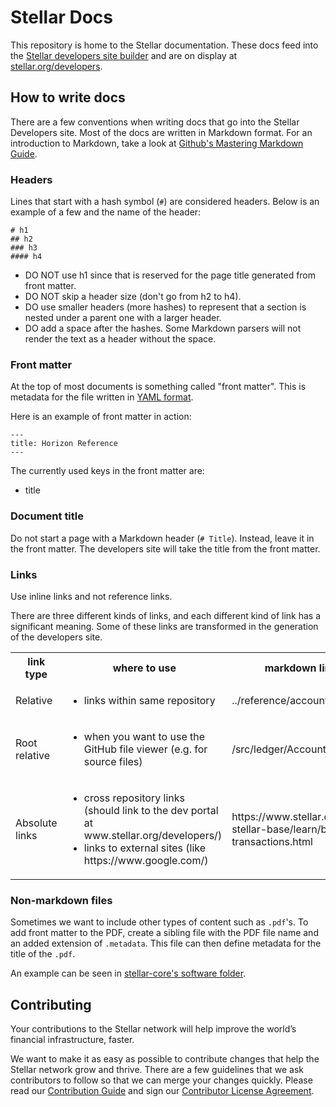 Stellar Docs
============

This repository is home to the Stellar documentation. These docs feed into the [Stellar developers site builder](https://github.com/stellar/developers) and are on display at [stellar.org/developers](https://www.stellar.org/developers/).

## How to write docs

There are a few conventions when writing docs that go into the Stellar Developers site. Most of the docs are written in Markdown format. For an introduction to Markdown, take a look at [Github's Mastering Markdown Guide](https://guides.github.com/features/mastering-markdown/).

### Headers

Lines that start with a hash symbol (`#`) are considered headers. Below is an example of a few and the name of the header:

```
# h1
## h2
### h3
#### h4
```

- DO NOT use h1 since that is reserved for the page title generated from front matter.
- DO NOT skip a header size (don't go from h2 to h4).
- DO use smaller headers (more hashes) to represent that a section is nested under a parent one with a larger header.
- DO add a space after the hashes. Some Markdown parsers will not render the text as a header without the space.

### Front matter

At the top of most documents is something called "front matter". This is metadata for the file written in [YAML format](https://en.wikipedia.org/wiki/YAML).

Here is an example of front matter in action:
```
---
title: Horizon Reference
---
```

The currently used keys in the front matter are:
- title

### Document title

Do not start a page with a Markdown header (`# Title`). Instead, leave it in the front matter. The developers site will take the title from the front matter.

### Links

Use inline links and not reference links.

There are three different kinds of links, and each different kind of link has a significant meaning. Some of these links are transformed in the generation of the developers site.

<table>
  <tbody>
    <tr>
      <th>link type</th>
      <th>where to use</th>
      <th>markdown link example</th>
      <th>resulting link (after dev portal processing)</th>
    </tr>
    <tr>
    <tr>
      <td>Relative</td>
      <td><ul><li>links within same repository</li></ul></td>
      <td>../reference/accounts-all.md</td>
      <td>../reference/accounts-all.html</td>
    </tr>
    <tr>
      <td>Root relative</td>
      <td><ul><li>when you want to use the GitHub file viewer (e.g. for source files)</li></ul></td>
      <td>/src/ledger/AccountFrame.cpp</td>
      <td>https://github.com/stellar/CURRENT-REPOSITORY/tree/master/src</td>
    </tr>
    <tr>
      <td>Absolute links</td>
      <td>
        <ul>
          <li>cross repository links (should link to the dev portal at www.stellar.org/developers/)</li>
          <li>links to external sites (like https://www.google.com/)</li>
        </ul>
      </td>
      <td>https://www.stellar.org/developers/js-stellar-base/learn/building-transactions.html</td>
      <td>https://www.stellar.org/developers/js-stellar-base/learn/building-transactions.html</td>
    </tr>
  </tbody>
</table>

### Non-markdown files

Sometimes we want to include other types of content such as `.pdf`'s. To add front matter to the PDF, create a sibling file with the PDF file name and an added extension of `.metadata`. This file can then define metadata for the title of the `.pdf`.

An example can be seen in [stellar-core's software folder](https://github.com/stellar/stellar-core/tree/master/docs/software).

## Contributing

Your contributions to the Stellar network will help improve the world’s financial infrastructure, faster.

We want to make it as easy as possible to contribute changes that help the Stellar network grow and thrive. There are a few guidelines that we ask contributors to follow so that we can merge your changes quickly. Please read our [Contribution Guide](https://github.com/stellar/docs/blob/master/CONTRIBUTING.md) and sign our [Contributor License Agreement](https://docs.google.com/forms/d/1g7EF6PERciwn7zfmfke5Sir2n10yddGGSXyZsq98tVY/viewform).
